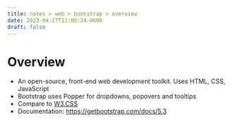 ```yaml
---
title: notes > web > bootstrap > overview
date: 2023-04-27T11:05:24-0600
draft: false
---
```

# Overview
- An open-source, front-end web development toolkit.  Uses HTML, CSS, JavaScript
- Bootstrap uses Popper for dropdowns, popovers and tooltips
- Compare to [W3.CSS](../../css/w3-css/overview/index.md)
- Documentation: https://getbootstrap.com/docs/5.3  
